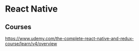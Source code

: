 # React Native
## Courses
https://www.udemy.com/the-complete-react-native-and-redux-course/learn/v4/overview
